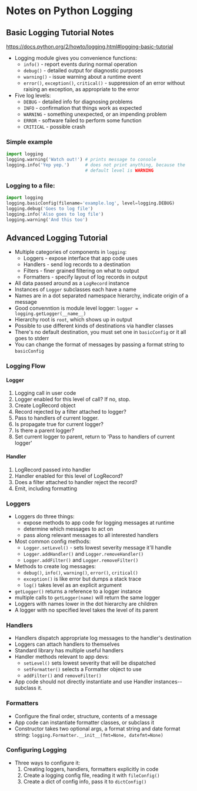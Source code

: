 # Notes on Python Logging

## Basic Logging Tutorial Notes

https://docs.python.org/2/howto/logging.html#logging-basic-tutorial

* Logging module gives you convenience functions:
    * ``info()`` - report events during normal operation
    * ``debug()`` - detailed output for diagnostic purposes
    * ``warning()`` - issue warning about a runtime event
    * ``error()``, ``exception()``, ``critical()`` - suppression of an error without raising an exception, as appropriate to the error
* Five log levels:
    * ``DEBUG`` - detailed info for diagnosing problems
    * ``INFO`` - confirmation that things work as expected
    * ``WARNING`` - something unexpected, or an impending problem
    * ``ERROR`` - software failed to perform some function
    * ``CRITICAL`` - possible crash

### Simple example

```Python
import logging
logging.warning('Watch out!') # prints message to console
logging.info('Yep yep.')      # does not print anything, because the
                              # default level is WARNING
```

### Logging to a file:

```Python
import logging
logging.basicConfig(filename='example.log', level=logging.DEBUG)
logging.debug('Goes to log file')
logging.info('Also goes to log file')
logging.warning('And this too')
```

## Advanced Logging Tutorial

* Multiple categories of components in ``logging``:
    * Loggers - expose interface that app code uses
    * Handlers - send log records to a destination
    * Filters - finer grained filtering on what to output
    * Formatters - specify layout of log records in output
* All data passed around as a ``LogRecord`` instance
* Instances of ``Logger`` subclasses each have a name
* Names are in a dot separated namespace hierarchy, indicate origin of a message
* Good convenntion is module level logger: ``logger = logging.getLogger(__name__)``
* Hierarchy root is ``root``, which shows up in output
* Possible to use different kinds of destinations via handler classes
* There's no default destination, you must set one in ``basicConfig`` or it all goes to stderr
* You can change the format of messages by passing a format string to ``basicConfig``

### Logging Flow

#### Logger

1. Logging call in user code
1. Logger enabled for this level of call? If no, stop.
1. Create LogRecord object
1. Record rejected by a filter attached to logger?
1. Pass to handlers of current logger.
1. Is propagate true for current logger?
1. Is there a parent logger?
1. Set current logger to parent, return to 'Pass to handlers of current logger'

#### Handler

1. LogRecord passed into handler
1. Handler enabled for this level of LogRecord?
1. Does a filter attached to handler reject the record?
1. Emit, including formatting

### Loggers

* Loggers do three things:
    * expose methods to app code for logging messages at runtime
    * determine which messages to act on
    * pass along relevant messages to all interested handlers
* Most common config methods:
    * ``Logger.setLevel()`` - sets lowest severity message it'll handle
    * ``Logger.addHandler()`` and ``Logger.removeHandler()`` 
    * ``Logger.addFilter()`` and ``Logger.removeFilter()``
* Methods to create log messages:
    * ``debug()``, ``info()``, ``warning()``, ``error()``, ``critical()``
    * ``exception()`` is like error but dumps a stack trace
    * ``log()`` takes level as an explicit argument
* ``getLogger()`` returns a reference to a logger instance
* multiple calls to ``getLogger(name)`` will return the same logger
* Loggers with names lower in the dot hierarchy are children
* A logger with no specified level takes the level of its parent

### Handlers

* Handlers dispatch appropriate log messages to the handler's destination
* Loggers can attach handlers to themselves
* Standard library has multiple useful handlers
* Handler methods relevant to app devs:
    * ``setLevel()`` sets lowest severity that will be dispatched
    * ``setFormatter()`` selects a Formatter object to use
    * ``addFilter()`` and ``removeFilter()``
* App code should not directly instantiate and use Handler instances--subclass it.

### Formatters

* Configure the final order, structure, contents of a message
* App code can instantiate formatter classes, or subclass it
* Constructor takes two optional args, a format string and date format string: ``logging.Formatter.__init__(fmt=None, datefmt=None)``

### Configuring Logging

* Three ways to configure it:
    1. Creating loggers, handlers, formatters explicitly in code
    1. Create a logging config file, reading it with ``fileConfig()``
    1. Create a dict of config info, pass it to ``dictConfig()``
